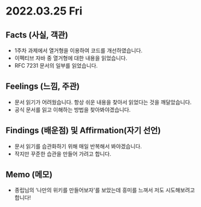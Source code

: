 # 2022.03.25 Fri

## Facts (사실, 객관)

- 1주차 과제에서 열거형을 이용하여 코드를 개선하였습니다.
- 이펙티브 자바 중 열거형에 대한 내용을 읽었습니다.
- RFC 7231 문서의 일부를 읽었습니다.

## Feelings (느낌, 주관)

- 문서 읽기가 어려웠습니다. 항상 쉬운 내용을 찾아서 읽었다는 것을 깨달았습니다.
- 공식 문서를 읽고 이해하는 방법을 찾아봐야겠습니다.

## Findings (배운점) 및 Affirmation(자기 선언)

- 문서 읽기를 습관화하기 위해 매일 반복해서 봐야겠습니다.
- 작지만 꾸준한 습관을 만들어 가려고 합니다.

## Memo (메모)

- 종립님의 ‘나만의 위키를 만들어보자'를 보았는데 흥미를 느껴서 저도 시도해보려고 합니다!
